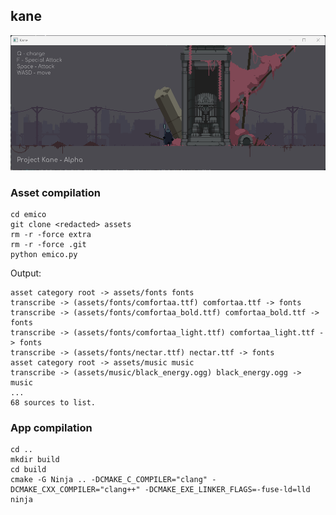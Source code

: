 ## kane

<p align="center">
 <img width="605" height="216" src="https://github.com/codegoose/kane/blob/master/snapshots/0.png?raw=true">
</p>

### Asset compilation

```
cd emico
git clone <redacted> assets
rm -r -force extra
rm -r -force .git
python emico.py
```
Output:
```
asset category root -> assets/fonts fonts
transcribe -> (assets/fonts/comfortaa.ttf) comfortaa.ttf -> fonts
transcribe -> (assets/fonts/comfortaa_bold.ttf) comfortaa_bold.ttf -> fonts
transcribe -> (assets/fonts/comfortaa_light.ttf) comfortaa_light.ttf -> fonts
transcribe -> (assets/fonts/nectar.ttf) nectar.ttf -> fonts
asset category root -> assets/music music
transcribe -> (assets/music/black_energy.ogg) black_energy.ogg -> music
...
68 sources to list.
```
### App compilation
```
cd ..
mkdir build
cd build
cmake -G Ninja .. -DCMAKE_C_COMPILER="clang" -DCMAKE_CXX_COMPILER="clang++" -DCMAKE_EXE_LINKER_FLAGS=-fuse-ld=lld
ninja
```
